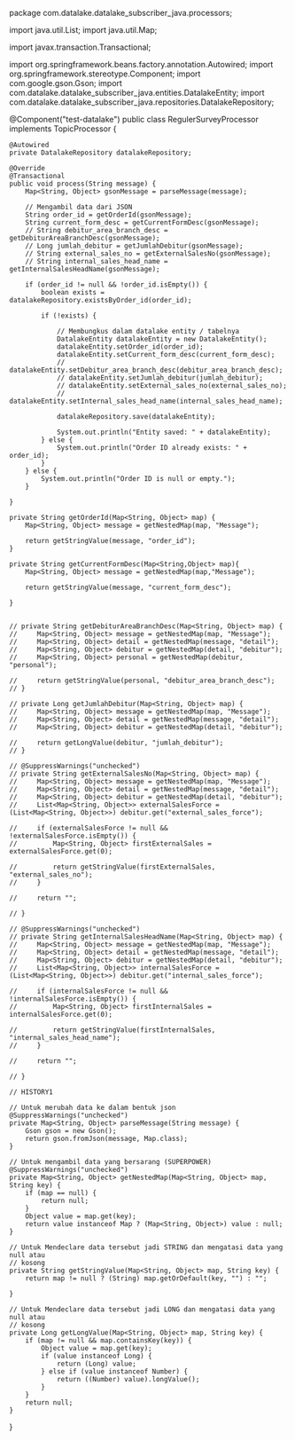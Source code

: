 package com.datalake.datalake_subscriber_java.processors;

import java.util.List;
import java.util.Map;

import javax.transaction.Transactional;

import org.springframework.beans.factory.annotation.Autowired;
import org.springframework.stereotype.Component;
import com.google.gson.Gson;
import com.datalake.datalake_subscriber_java.entities.DatalakeEntity;
import com.datalake.datalake_subscriber_java.repositories.DatalakeRepository;

@Component("test-datalake")
public class RegulerSurveyProcessor implements TopicProcessor {

    @Autowired
    private DatalakeRepository datalakeRepository;

    @Override
    @Transactional
    public void process(String message) {
        Map<String, Object> gsonMessage = parseMessage(message);

        // Mengambil data dari JSON
        String order_id = getOrderId(gsonMessage);
        String current_form_desc = getCurrentFormDesc(gsonMessage);
        // String debitur_area_branch_desc = getDebiturAreaBranchDesc(gsonMessage);
        // Long jumlah_debitur = getJumlahDebitur(gsonMessage);
        // String external_sales_no = getExternalSalesNo(gsonMessage);
        // String internal_sales_head_name = getInternalSalesHeadName(gsonMessage);

        if (order_id != null && !order_id.isEmpty()) {
            boolean exists = datalakeRepository.existsByOrder_id(order_id);

            if (!exists) {

                // Membungkus dalam datalake entity / tabelnya
                DatalakeEntity datalakeEntity = new DatalakeEntity();
                datalakeEntity.setOrder_id(order_id);
                datalakeEntity.setCurrent_form_desc(current_form_desc);
                // datalakeEntity.setDebitur_area_branch_desc(debitur_area_branch_desc);
                // datalakeEntity.setJumlah_debitur(jumlah_debitur);
                // datalakeEntity.setExternal_sales_no(external_sales_no);
                // datalakeEntity.setInternal_sales_head_name(internal_sales_head_name);

                datalakeRepository.save(datalakeEntity);

                System.out.println("Entity saved: " + datalakeEntity);
            } else {
                System.out.println("Order ID already exists: " + order_id);
            }
        } else {
            System.out.println("Order ID is null or empty.");
        }

    }

    private String getOrderId(Map<String, Object> map) {
        Map<String, Object> message = getNestedMap(map, "Message");

        return getStringValue(message, "order_id");
    }

    private String getCurrentFormDesc(Map<String,Object> map){
        Map<String, Object> message = getNestedMap(map,"Message");

        return getStringValue(message, "current_form_desc");

    }


    // private String getDebiturAreaBranchDesc(Map<String, Object> map) {
    //     Map<String, Object> message = getNestedMap(map, "Message");
    //     Map<String, Object> detail = getNestedMap(message, "detail");
    //     Map<String, Object> debitur = getNestedMap(detail, "debitur");
    //     Map<String, Object> personal = getNestedMap(debitur, "personal");

    //     return getStringValue(personal, "debitur_area_branch_desc");
    // }

    // private Long getJumlahDebitur(Map<String, Object> map) {
    //     Map<String, Object> message = getNestedMap(map, "Message");
    //     Map<String, Object> detail = getNestedMap(message, "detail");
    //     Map<String, Object> debitur = getNestedMap(detail, "debitur");

    //     return getLongValue(debitur, "jumlah_debitur");
    // }

    // @SuppressWarnings("unchecked")
    // private String getExternalSalesNo(Map<String, Object> map) {
    //     Map<String, Object> message = getNestedMap(map, "Message");
    //     Map<String, Object> detail = getNestedMap(message, "detail");
    //     Map<String, Object> debitur = getNestedMap(detail, "debitur");
    //     List<Map<String, Object>> externalSalesForce = (List<Map<String, Object>>) debitur.get("external_sales_force");

    //     if (externalSalesForce != null && !externalSalesForce.isEmpty()) {
    //         Map<String, Object> firstExternalSales = externalSalesForce.get(0);

    //         return getStringValue(firstExternalSales, "external_sales_no");
    //     }

    //     return "";

    // }

    // @SuppressWarnings("unchecked")
    // private String getInternalSalesHeadName(Map<String, Object> map) {
    //     Map<String, Object> message = getNestedMap(map, "Message");
    //     Map<String, Object> detail = getNestedMap(message, "detail");
    //     Map<String, Object> debitur = getNestedMap(detail, "debitur");
    //     List<Map<String, Object>> internalSalesForce = (List<Map<String, Object>>) debitur.get("internal_sales_force");

    //     if (internalSalesForce != null && !internalSalesForce.isEmpty()) {
    //         Map<String, Object> firstInternalSales = internalSalesForce.get(0);

    //         return getStringValue(firstInternalSales, "internal_sales_head_name");
    //     }

    //     return "";

    // }

    // HISTORY1

    // Untuk merubah data ke dalam bentuk json
    @SuppressWarnings("unchecked")
    private Map<String, Object> parseMessage(String message) {
        Gson gson = new Gson();
        return gson.fromJson(message, Map.class);
    }

    // Untuk mengambil data yang bersarang (SUPERPOWER)
    @SuppressWarnings("unchecked")
    private Map<String, Object> getNestedMap(Map<String, Object> map, String key) {
        if (map == null) {
            return null;
        }
        Object value = map.get(key);
        return value instanceof Map ? (Map<String, Object>) value : null;
    }

    // Untuk Mendeclare data tersebut jadi STRING dan mengatasi data yang null atau
    // kosong
    private String getStringValue(Map<String, Object> map, String key) {
        return map != null ? (String) map.getOrDefault(key, "") : "";

    }

    // Untuk Mendeclare data tersebut jadi LONG dan mengatasi data yang null atau
    // kosong
    private Long getLongValue(Map<String, Object> map, String key) {
        if (map != null && map.containsKey(key)) {
            Object value = map.get(key);
            if (value instanceof Long) {
                return (Long) value;
            } else if (value instanceof Number) {
                return ((Number) value).longValue();
            }
        }
        return null;
    }

}
